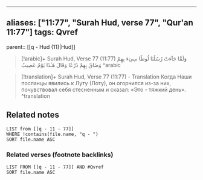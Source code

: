 
---
aliases: ["11:77", "Surah Hud, verse 77", "Qur'an 11:77"]
tags: Qvref
---

parent:: [[q - Hud (11)|Hud]]

> [!arabic]+ Surah Hud, Verse 77 (11:77)
> <span class="quran-arabic">وَلَمَّا جَآءَتْ رُسُلُنَا لُوطًا سِىٓءَ بِهِمْ وَضَاقَ بِهِمْ ذَرْعًا وَقَالَ هَـٰذَا يَوْمٌ عَصِيبٌ</span>
^arabic

> [!translation]+ Surah Hud, Verse 77 (11:77) - Translation
> Когда Наши посланцы явились к Луту (Лоту), он огорчился из-за них, почувствовал себя стесненным и сказал: «Это - тяжкий день».
^translation



## Related notes
```dataview
LIST from [[q - 11 - 77]]
WHERE !contains(file.name, "q - ")
SORT file.name ASC
```

### Related verses (footnote backlinks)
```dataview
LIST FROM [[q - 11 - 77]] AND #Qvref
SORT file.name ASC
```

